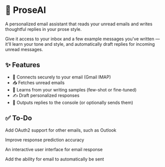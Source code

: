 # 🤖 ProseAI

A personalized email assistant that reads your unread emails and writes thoughtful replies in your prose style.

Give it access to your inbox and a few example messages you've written — it'll learn your tone and style, and automatically draft replies for incoming unread messages.

## ✨ Features

- 🔐 Connects securely to your email (Gmail IMAP)
- 📥 Fetches unread emails
- 🧠 Learns from your writing samples (few-shot or fine-tuned)
- ✍️ Draft personalized responses
- 💬 Outputs replies to the console (or optionally sends them)

## ✅ To-Do
 Add OAuth2 support for other emails, such as Outlook

 Improve response prediction accuracy

 An interactive user interface for email response

 Add the ability for email to automatically be sent

